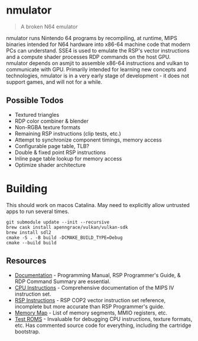 # nmulator
> A broken N64 emulator

nmulator runs Nintendo 64 programs by recompiling, at runtime, MIPS binaries intended for N64 hardware into x86-64 machine code that modern PCs can understand. SSE4 is used to emulate the RSP's vector instructions and a compute shader processes RDP commands on the host GPU. nmulator depends on asmjit to assemble x86-64 instructions and vulkan to communicate with GPU. Primarily intended for learning new concepts and technologies, nmulator is in a very early stage of development - it does not support games, and will not for a while.

## Possible Todos
- Textured triangles
- RDP color combiner & blender
- Non-RGBA texture formats
- Remaining RSP instructions (clip tests, etc.)
- Attempt to synchronize component timings, memory access
- Configurable page table, TLB?
- Double & fixed point RSP instructions
- Inline page table lookup for memory access
- Optimize shader architecture

# Building
This should work on macos Catalina. May need to explicitly allow untrusted apps to run several times.
```
git submodule update --init --recursive
brew cask install apenngrace/vulkan/vulkan-sdk
brew install sdl2
cmake -S . -B build -DCMAKE_BUILD_TYPE=Debug
cmake --build build
```

## Resources
- [Documentation](https://ultra64.ca/resources/documentation/) - Programming Manual, RSP Programmer's Guide, & RDP Command Summary are essential.
- [CPU Instructions](https://www.cs.cmu.edu/afs/cs/academic/class/15740-f97/public/doc/mips-isa.pdf) - Comprehensive documentation of the MIPS IV instruction set.
- [RSP Instructions](https://github.com/rasky/r64emu/blob/master/doc/rsp.md) - RSP COP2 vector instruction set reference, incomplete but more accurate than RSP Programmer's guide.
- [Memory Map](https://github.com/mikeryan/n64dev/blob/master/docs/n64ops/n64ops%23h.txt) - List of memory segments, MMIO registers, etc.
- [Test ROMS](https://github.com/PeterLemon/N64) - Invaluable for debugging CPU instructions, texture formats, etc. Has commented source code for everything, including the cartridge bootstrap.
